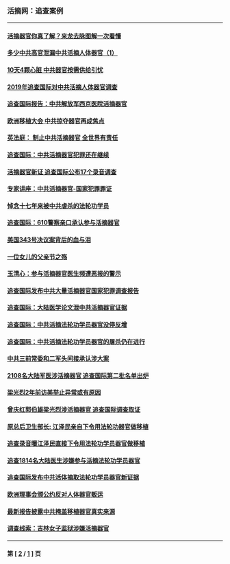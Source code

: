 ### 活摘网：追查案例
---
#### [活摘器官你真了解？来龙去脉图解一次看懂](../../pages/nf5880/n13013820.md?10010430) 
#### [多少中共高官泄漏中共活摘人体器官（1）](../../pages/nf5880/n12671234.md?10010430) 
#### [10天4颗心脏 中共器官按需供给引忧](../../pages/nf5880/n12326366.md?10010430) 
#### [2019年追查国际对中共活摘人体器官调查](../../pages/nf5880/n11917733.md?10010430) 
#### [追查国际报告：中共解放军西京医院活摘器官](../../pages/nf5880/n11838359.md?10010430) 
#### [欧洲移植大会 中共掠夺器官再成焦点](../../pages/nf5880/n11538883.md?10010430) 
#### [英法庭： 制止中共活摘器官 全世界有责任](../../pages/nf5880/n11330691.md?10010430) 
#### [追查国际：中共活摘器官犯罪还在继续](../../pages/nf5880/n11218301.md?10010430) 
#### [活摘器官新证 追查国际公布17个录音调查](../../pages/nf5880/n10897744.md?10010430) 
#### [专家讲座：中共活摘器官-国家犯罪罪证](../../pages/nf5880/n8828153.md?10010430) 
#### [悼念十七年来被中共虐杀的法轮功学员](../../pages/nf5880/n8124823.md?10010430) 
#### [追查国际：610警察亲口承认参与活摘器官](../../pages/nf5880/n8109067.md?10010430) 
#### [美国343号决议案背后的血与泪](../../pages/nf5880/n8020684.md?10010430) 
#### [一位女儿的父亲节之殇](../../pages/nf5880/n8014122.md?10010430) 
#### [玉清心：参与活摘器官医生频遭恶报的警示](../../pages/nf5880/n4637546.md?10010430) 
#### [追查国际发布中共大量活摘器官国家犯罪调查报告](../../pages/nf5880/n4613428.md?10010430) 
#### [追查国际：大陆医学论文泄中共活摘器官证据](../../pages/nf5880/n4608794.md?10010430) 
#### [追查国际：中共活摘法轮功学员器官没停反增](../../pages/nf5880/n4584075.md?10010430) 
#### [追查国际：中共活摘法轮功学员器官的屠杀仍在进行](../../pages/nf5880/n4299154.md?10010430) 
#### [中共三前常委和二军头间接承认涉大案](../../pages/nf5880/n4286244.md?10010430) 
#### [2108名大陆军医涉活摘器官 追查国际第二批名单出炉](../../pages/nf5880/n4284769.md?10010430) 
#### [梁光烈2年前访美举止异常或有原因](../../pages/nf5880/n4279686.md?10010430) 
#### [曾庆红郭伯雄梁光烈涉活摘器官 追查国际调查取证](../../pages/nf5880/n4278462.md?10010430) 
#### [原总后卫生部长: 江泽民亲自下令用法轮功器官做移植](../../pages/nf5880/n4263864.md?10010430) 
#### [追查录音曝江泽民直接下令用法轮功学员器官做移植](../../pages/nf5880/n4261268.md?10010430) 
#### [追查1814名大陆医生涉嫌参与活摘法轮功学员器官](../../pages/nf5880/n4259055.md?10010430) 
#### [追查国际发布中共活体摘取法轮功学员器官新证据](../../pages/nf5880/n4258255.md?10010430) 
#### [欧洲理事会颁公约反对人体器官贩运](../../pages/nf5880/n4206955.md?10010430) 
#### [最新报告披露中共掩盖移植器官真实来源](../../pages/nf5880/n4140084.md?10010430) 
#### [调查线索：吉林女子监狱涉嫌活摘器官](../../pages/nf5880/n4044366.md?10010430) 

---
#### 第 [ [2](./2.md?10010430) / [1](./1.md?10010430) ] 页
